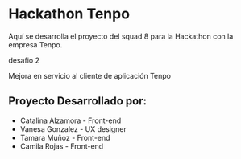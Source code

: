 # Hackathon Tenpo

Aquí se desarrolla el proyecto del squad 8 para la Hackathon con la empresa Tenpo.

desafio 2

Mejora en servicio al cliente de aplicación Tenpo

## Proyecto Desarrollado por:

- Catalina Alzamora - Front-end
- Vanesa Gonzalez - UX designer
- Tamara Muñoz - Front-end
- Camila Rojas - Front-end
